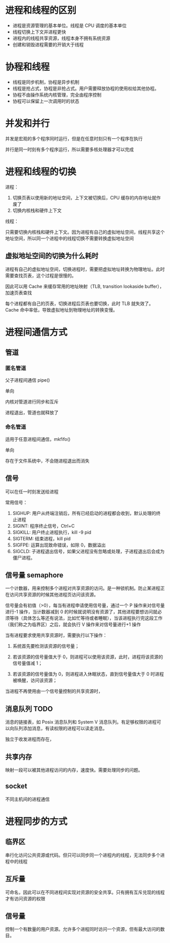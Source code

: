 # 进程和线程的区别

- 进程是资源管理的基本单位。线程是 CPU 调度的基本单位
- 线程切换上下文并进程更快
- 进程内的线程共享资源，线程本身不拥有系统资源
- 创建和销毁进程需要的开销大于线程

# 协程和线程

- 线程是同步机制，协程是异步机制
- 线程是抢占式，协程是非抢占式。用户需要释放协程的使用权给其他协程。
- 协程不由操作系统内核管理，完全由程序控制
- 协程可以保留上一次调用时的状态

# 并发和并行

并发是宏观的多个程序同时运行，但是在任意时刻只有一个程序在执行

并行是同一时刻有多个程序运行，所以需要多核处理器才可以完成

# 进程和线程的切换

进程：

1. 切换页表以使用新的地址空间，上下文被切换后，CPU 缓存的内存地址就作废了
2. 切换内核栈和硬件上下文

线程：

只需要切换内核栈和硬件上下文。因为进程有自己的虚拟地址空间，线程共享这个地址空间，所以同一个进程中的线程切换不需要转换虚拟地址空间

## 虚拟地址空间的切换为什么耗时

进程有自己的虚拟地址空间，切换进程时，需要把虚拟地址转换为物理地址。此时需要查找页表，这个过程是很慢的。

因此可以用 Cache 来缓存常用的地址映射（TLB, transition lookaside buffer），加速页表查找

每个进程都有自己的页表，切换进程后页表也要切换，此时 TLB 就失效了。Cache 命中率低，导致虚拟地址到物理地址的转换变慢。

# 进程间通信方式

## 管道

### 匿名管道

父子进程间通信 pipe()

单向

内核对管道进行同步和互斥

进程退出，管道也就释放了

### 命名管道

适用于任意进程间通信，mkfifo()

单向

存在于文件系统中，不会随进程退出而消失

## 信号

可以在任一时刻发送给进程

常用信号：

1. SIGHUP: 用户从终端注销后，所有已经启动的进程都会收到，默认处理的终止进程
2. SIGINT: 程序终止信号，Ctrl+C
3. SIGKILL: 用户终止进程执行，kill -9 pid
4. SIGTERM: 结束进程，kill pid
5. SIGFPE: 运算出现致命错误，如除 0，数据溢出
6. SIGCLD: 子进程退出信号，如果父进程没有忽略或处理，子进程退出后会成为僵尸进程。

## 信号量 semaphore

一个计数器，用来控制多个进程对共享资源的访问。是一种锁机制。防止某进程正在访问共享资源的时候其他进程页访问该资源。

信号量会有初值（>0），每当有进程申请使用信号量，通过一个 P 操作来对信号量进行-1 操作，当计数器减到 0 的时候就说明没有资源了，其他进程要想访问就必须等待（具体怎么等还有说法，比如忙等待或者睡眠），当该进程执行完这段工作（我们称之为临界区）之后，就会执行 V 操作来对信号量进行+1 操作

当有进程要求使用共享资源时，需要执行以下操作：

1. 系统首先要检测该资源的信号量；

2. 若该资源的信号量值大于 0，则进程可以使用该资源，此时，进程将该资源的信号量值减 1；

3. 若该资源的信号量值为 0，则进程进入休眠状态，直到信号量值大于 0 时进程被唤醒，访问该资源；

当进程不再使用由一个信号量控制的共享资源时，

## 消息队列 TODO

消息的链接表，如 Posix 消息队列和 System V 消息队列。有足够权限的进程可以向队列添加消息，有读权限的进程可以读走消息。

独立于收发进程而存在，

## 共享内存

映射一段可以被其他进程访问的内存，速度快。需要处理同步的问题。

## socket

不同主机间的进程通信

# 进程同步的方式

## 临界区

串行化访问公共资源或代码。但只可以同步同一个进程内的线程，无法同步多个进程中的线程

## 互斥量

可命名，因此可以在不同进程间实现对资源的安全共享。只有拥有互斥兑现的线程才有访问资源的权限

## 信号量

控制一个有数量的用户资源。允许多个进程同时访问一个资源，但有最大访问的数目。
